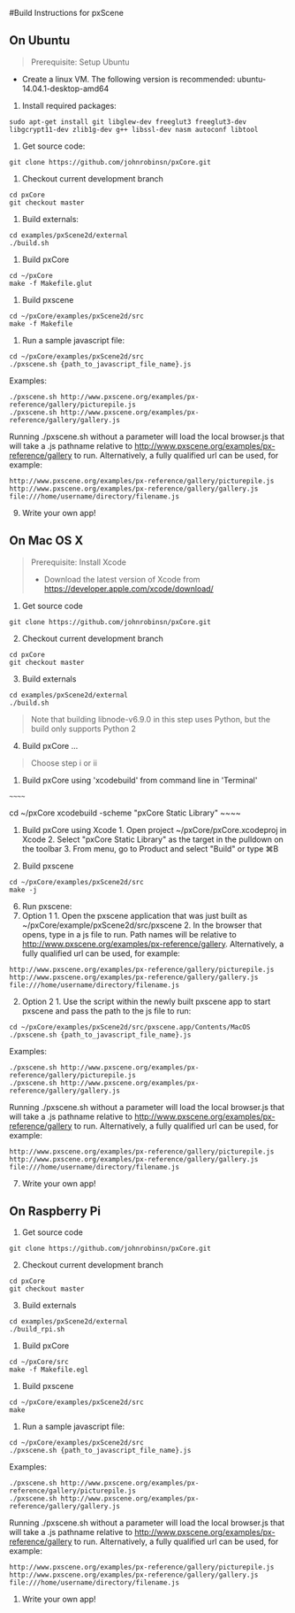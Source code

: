 #Build Instructions for pxScene

## On Ubuntu
>Prerequisite:  Setup Ubuntu
   * Create a linux VM.  The following version is recommended:  ubuntu-14.04.1-desktop-amd64
   
1. Install required packages:
  ~~~~
sudo apt-get install git libglew-dev freeglut3 freeglut3-dev libgcrypt11-dev zlib1g-dev g++ libssl-dev nasm autoconf libtool
  ~~~~

1. Get source code:
  ~~~~
git clone https://github.com/johnrobinsn/pxCore.git
  ~~~~
  
1. Checkout current development branch
  ~~~~
cd pxCore
git checkout master
  ~~~~

1. Build externals:
  ~~~~
cd examples/pxScene2d/external
./build.sh
  ~~~~

1. Build pxCore
  ~~~~
cd ~/pxCore 
make -f Makefile.glut
  ~~~~

1. Build pxscene
  ~~~~
cd ~/pxCore/examples/pxScene2d/src
make -f Makefile
  ~~~~

1. Run a sample javascript file:
  ~~~~
cd ~/pxCore/examples/pxScene2d/src
./pxscene.sh {path_to_javascript_file_name}.js
  ~~~~
Examples:
  ~~~~
./pxscene.sh http://www.pxscene.org/examples/px-reference/gallery/picturepile.js
./pxscene.sh http://www.pxscene.org/examples/px-reference/gallery/gallery.js
  ~~~~
Running ./pxscene.sh without a parameter will load the local browser.js that will take a .js pathname relative to http://www.pxscene.org/examples/px-reference/gallery to run.  Alternatively, a fully qualified url can be used, for example:
  ~~~~
http://www.pxscene.org/examples/px-reference/gallery/picturepile.js
http://www.pxscene.org/examples/px-reference/gallery/gallery.js
file:///home/username/directory/filename.js
  ~~~~
9. Write your own app!


## On Mac OS X 

>Prerequisite:  Install Xcode
>   * Download the latest version of Xcode from https://developer.apple.com/xcode/download/

1. Get source code
  ~~~~
  git clone https://github.com/johnrobinsn/pxCore.git
  ~~~~
  
2. Checkout current development branch
  ~~~~
  cd pxCore
  git checkout master
  ~~~~
  
3. Build externals
  ~~~~
  cd examples/pxScene2d/external
  ./build.sh
  ~~~~
> Note that building libnode-v6.9.0 in this step uses Python, but the build only supports Python 2

4. Build pxCore ...
> Choose step i or ii

  1. Build pxCore using 'xcodebuild' from command line in 'Terminal'
  
    ~~~~
cd ~/pxCore
xcodebuild -scheme "pxCore Static Library"
    ~~~~
  1. Build pxCore using Xcode
    1. Open project ~/pxCore/pxCore.xcodeproj in Xcode
    2. Select "pxCore Static Library" as the target in the pulldown on the toolbar
    3. From menu, go to Product and select "Build" or type  ⌘B
    
5. Build pxscene
  ~~~~
cd ~/pxCore/examples/pxScene2d/src
make -j
  ~~~~
  
6. Run pxscene: 
  1. Option 1
    1. Open the pxscene application that was just built as ~/pxCore/example/pxScene2d/src/pxscene
    2. In the browser that opens, type in a js file to run.  Path names will be relative to http://www.pxscene.org/examples/px-reference/gallery. Alternatively, a fully qualified url can be used, for example:
  ~~~~
http://www.pxscene.org/examples/px-reference/gallery/picturepile.js
http://www.pxscene.org/examples/px-reference/gallery/gallery.js
file:///home/username/directory/filename.js
  ~~~~
    
  2. Option 2
    1. Use the script within the newly built pxscene app to start pxscene and pass the path to the js file to run:
  ~~~~ 
cd ~/pxCore/examples/pxScene2d/src/pxscene.app/Contents/MacOS
./pxscene.sh {path_to_javascript_file_name}.js
  ~~~~
Examples:
  ~~~~
./pxscene.sh http://www.pxscene.org/examples/px-reference/gallery/picturepile.js
./pxscene.sh http://www.pxscene.org/examples/px-reference/gallery/gallery.js
  ~~~~
Running ./pxscene.sh without a parameter will load the local browser.js that will take a .js pathname relative to http://www.pxscene.org/examples/px-reference/gallery to run.  Alternatively, a fully qualified url can be used, for example:
  ~~~~
http://www.pxscene.org/examples/px-reference/gallery/picturepile.js
http://www.pxscene.org/examples/px-reference/gallery/gallery.js
file:///home/username/directory/filename.js
  ~~~~
  
7. Write your own app!


## On Raspberry Pi


1. Get source code
  ~~~~
  git clone https://github.com/johnrobinsn/pxCore.git
  ~~~~
  
2. Checkout current development branch
  ~~~~
  cd pxCore
  git checkout master
  ~~~~
  
3. Build externals
  ~~~~
  cd examples/pxScene2d/external
  ./build_rpi.sh
  ~~~~

1. Build pxCore
  ~~~~
cd ~/pxCore/src
make -f Makefile.egl
  ~~~~

1. Build pxscene
  ~~~~
cd ~/pxCore/examples/pxScene2d/src
make
  ~~~~

1. Run a sample javascript file:
  ~~~~
cd ~/pxCore/examples/pxScene2d/src
./pxscene.sh {path_to_javascript_file_name}.js
  ~~~~
Examples:
  ~~~~
./pxscene.sh http://www.pxscene.org/examples/px-reference/gallery/picturepile.js
./pxscene.sh http://www.pxscene.org/examples/px-reference/gallery/gallery.js
  ~~~~
Running ./pxscene.sh without a parameter will load the local browser.js that will take a .js pathname relative to http://www.pxscene.org/examples/px-reference/gallery to run.  Alternatively, a fully qualified url can be used, for example:
  ~~~~
http://www.pxscene.org/examples/px-reference/gallery/picturepile.js
http://www.pxscene.org/examples/px-reference/gallery/gallery.js
file:///home/username/directory/filename.js
  ~~~~
1. Write your own app!


